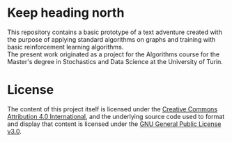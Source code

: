 # Keep heading north

This repository contains a basic prototype of a text adventure created with the purpose of applying standard algorithms on graphs and training with basic reinforcement learning algorithms. <br>
The present work originated as a project for the Algorithms course for the Master's degree in Stochastics and Data Science at the University of Turin.

# License

The content of this project itself is licensed under the [Creative Commons Attribution 4.0 International](https://creativecommons.org/licenses/by/4.0/), and the underlying source code used to format and display that content is licensed under the [GNU General Public License v3.0](https://github.com/caporali/bsc_thesis/blob/main/LICENSE).
